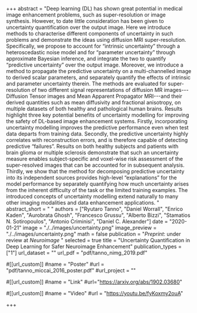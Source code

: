 +++
abstract = "Deep learning (DL) has shown great potential in medical image enhancement problems, such as super-resolution or image synthesis. However, to date little consideration has been given to uncertainty quantification over the output image. Here we introduce methods to characterise different components of uncertainty in such problems and demonstrate the ideas using diffusion MRI super-resolution.  Specifically, we propose to account for “intrinsic uncertainty” through a heteroscedastic noise model and for “parameter uncertainty” through approximate Bayesian inference, and integrate the two to quantify “predictive uncertainty” over the output image. Moreover, we introduce a method to propagate the predictive uncertainty on a multi-channelled image to derived scalar parameters, and separately quantify the effects of intrinsic and parameter uncertainty therein. The methods are evaluated for super-resolution of two different signal representations of diffusion MR images---Diffusion Tensor images and Mean Apparent Propagator MRI---and their derived quantities such as mean diffusivity and fractional anisotropy, on multiple datasets of both healthy and pathological human brains. Results highlight three key potential benefits of uncertainty modelling for improving the safety of DL-based image enhancement systems. Firstly, incorporating uncertainty modelling improves the predictive performance even when test data departs from training data. Secondly, the predictive uncertainty highly correlates with reconstruction errors, and is therefore capable of detecting predictive “failures”. Results on both healthy subjects and patients with brain glioma or multiple sclerosis demonstrate that such an uncertainty measure enables subject-specific and voxel-wise risk assessment of the super-resolved images that can be accounted for in subsequent analysis. Thirdly, we show that the method for decomposing predictive uncertainty into its independent sources provides high-level “explanations” for the model performance by separately quantifying how much uncertainty arises from the inherent difficulty of the task or the limited training examples. The introduced concepts of uncertainty modelling extend naturally to many other imaging modalities and data enhancement applications. " 
abstract_short = " "
authors = ["Ryutaro Tanno", "Daniel Worrall", "Enrico Kaden", "Aurobrata Ghosh", "Francesco Grussu", "Alberto Bizzi", "Stamatios N. Sotiropoulos", "Antonio Criminisi", "Daniel C. Alexander"]
date = "2020-01-21"
image = "./../images/uncertainty.png"
image_preview = "./../images/uncertainty.png"
math = false
publication = "*Preprint*: under review at *Neuroimage* "
selected = true
title = "Uncertainty Quantification in Deep Learning for Safer Neuroimage Enhancement"
publication_types = ["1"]
url_dataset = ""
url_pdf = "pdf/tanno_nimg_2019.pdf"

#[[url_custom]]
#name = "Poster"
#url = "pdf/tanno_miccai_2016_poster.pdf"
#url_project = ""

#[[url_custom]]
#name = "Link"
#url="https://arxiv.org/abs/1902.03680"

#[[url_custom]]
#name = "Video"
#url = "https://youtu.be/fyKoxmy2ouA"

+++
